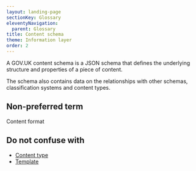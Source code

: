 ```yaml
---
layout: landing-page
sectionKey: Glossary
eleventyNavigation:
  parent: Glossary
title: Content schema
theme: Information layer
order: 2
---
```

A GOV.UK content schema is a JSON schema that defines the underlying structure and properties of a piece of content.

The schema also contains data on the relationships with other schemas, classification systems and content types.

## Non-preferred term

Content format

## Do not confuse with

- [Content type](/glossary/content-type)
- [Template](/glossary/template) 